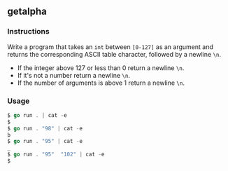 ## getalpha

### Instructions

Write a program that takes an `int` between `[0-127]` as an argument and returns the corresponding ASCII table character, followed by a newline `\n`.

- If the integer above 127 or less than 0 return a newline `\n`.
- If it's not a number return a newline `\n`.
- If the number of arguments is above 1 return a newline `\n`.

### Usage


```go
$ go run . | cat -e
$
$ go run . "98" | cat -e
b
$ go run . "95" | cat -e
_
$ go run . "95"  "102" | cat -e
$
```